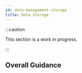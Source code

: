 ```yaml
---
id: data-management-storage
title: Data Storage
---
```


:::caution

This section is a work in progress.

:::

## Overall Guidance